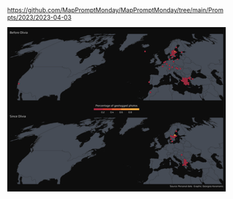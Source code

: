 https://github.com/MapPromptMonday/MapPromptMonday/tree/main/Prompts/2023/2023-04-03

![](plots/bucketlist.png)
